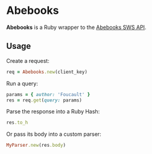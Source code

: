 # Abebooks

**Abebooks** is a Ruby wrapper to the [Abebooks SWS API][1].

## Usage

Create a request:

```ruby
req = Abebooks.new(client_key)
```

Run a query:

```ruby
params = { author: 'Foucault' }
res = req.get(query: params)
```

Parse the response into a Ruby Hash:

```ruby
res.to_h
```

Or pass its body into a custom parser:

```ruby
MyParser.new(res.body)
```

[1]: http://www.abebooks.com/docs/AffiliateProgram/WebServices/end-user-guide.pdf
